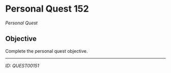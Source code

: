 # Personal Quest 152

*Personal Quest*

## Objective
Complete the personal quest objective.

---
*ID: QUEST00151*